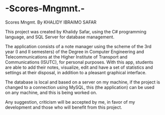 # -Scores-Mngmnt.-
Scores Mngmt. By KHALIDY IBRAIMO SAFAR

This project was created by Khalidy Safar, using the C# programming language, and SQL Server for database management.

The application consists of a note manager using the scheme of the 3rd year (I and II semesters) of the Degree in Computer Engineering and Telecommunications at the Higher Institute of Transport and Communications (ISUTC), for personal purposes. With this app, students are able to add their notes, visualize, edit and have a set of statistics and settings at their disposal, in addition to a pleasant graphical interface.

The database is local and based on a server on my machine, if the project is changed to a connection using MySQL, this (the application) can be used on any machine, and this is being worked on.

Any suggestion, criticism will be accepted by me, in favor of my development and those who will benefit from this project.
